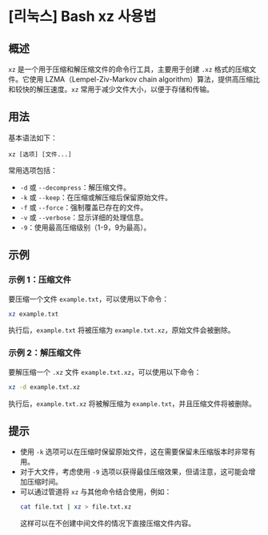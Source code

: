 # [리눅스] Bash xz 사용법

## 概述
`xz` 是一个用于压缩和解压缩文件的命令行工具，主要用于创建 `.xz` 格式的压缩文件。它使用 LZMA（Lempel-Ziv-Markov chain algorithm）算法，提供高压缩比和较快的解压速度。`xz` 常用于减少文件大小，以便于存储和传输。

## 用法
基本语法如下：
```
xz [选项] [文件...]
```
常用选项包括：
- `-d` 或 `--decompress`：解压缩文件。
- `-k` 或 `--keep`：在压缩或解压缩后保留原始文件。
- `-f` 或 `--force`：强制覆盖已存在的文件。
- `-v` 或 `--verbose`：显示详细的处理信息。
- `-9`：使用最高压缩级别（1-9，9为最高）。

## 示例
### 示例 1：压缩文件
要压缩一个文件 `example.txt`，可以使用以下命令：
```bash
xz example.txt
```
执行后，`example.txt` 将被压缩为 `example.txt.xz`，原始文件会被删除。

### 示例 2：解压缩文件
要解压缩一个 `.xz` 文件 `example.txt.xz`，可以使用以下命令：
```bash
xz -d example.txt.xz
```
执行后，`example.txt.xz` 将被解压缩为 `example.txt`，并且压缩文件将被删除。

## 提示
- 使用 `-k` 选项可以在压缩时保留原始文件，这在需要保留未压缩版本时非常有用。
- 对于大文件，考虑使用 `-9` 选项以获得最佳压缩效果，但请注意，这可能会增加压缩时间。
- 可以通过管道将 `xz` 与其他命令结合使用，例如：
  ```bash
  cat file.txt | xz > file.txt.xz
  ```
  这样可以在不创建中间文件的情况下直接压缩文件内容。